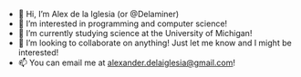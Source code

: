 - 👋 Hi, I’m Alex de la Iglesia (or @Delaminer)
- 👀 I’m interested in programming and computer science!
- 🌱 I’m currently studying science at the University of Michigan!
- 💞️ I’m looking to collaborate on anything! Just let me know and I might be interested!
- 📫 You can email me at alexander.delaiglesia@gmail.com!

<!---
Delaminer/Delaminer is a ✨ special ✨ repository because its `README.md` (this file) appears on your GitHub profile.
You can click the Preview link to take a look at your changes.
--->
